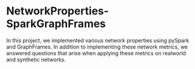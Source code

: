 # NetworkProperties-SparkGraphFrames
In this project, we implemented various network properties using pySpark and GraphFrames. In addition to implementing these network metrics, we answered questions that arise when applying these metrics on realworld and synthetic networks.
